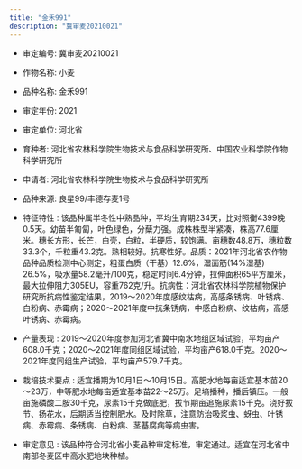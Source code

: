 ```yaml
---
title: "金禾991"
description: "冀审麦20210021"
---
```

* 审定编号:  冀审麦20210021

*  作物名称:  小麦

*  品种名称:  金禾991

*  审定年份:  2021

*  审定单位:  河北省

* 育种者:  河北省农林科学院生物技术与食品科学研究所、中国农业科学院作物科学研究所

*  申请者:  河北省农林科学院生物技术与食品科学研究所

*  品种来源:  良星99/丰德存麦1号

*  特征特性 : 
该品种属半冬性中熟品种，平均生育期234天，比对照衡4399晚0.5天。幼苗半匍匐，叶色绿色，分蘖力强。成株株型半紧凑，株高77.6厘米。穗长方形，长芒，白壳，白粒，半硬质，较饱满。亩穗数48.8万，穗粒数33.3个，千粒重43.2克。熟相较好。抗寒性好。品质：2021年河北省农作物品种品质检测中心测定，粗蛋白质（干基）12.6%，湿面筋(14%湿基) 26.5%，吸水量58.2毫升/100克，稳定时间6.4分钟，拉伸面积65平方厘米，最大拉伸阻力305EU，容重762克/升。抗病性：河北省农林科学院植物保护研究所抗病性鉴定结果，2019～2020年度感纹枯病，高感条锈病、叶锈病、白粉病、赤霉病；2020～2021年度中抗条锈病，中感白粉病、纹枯病，高感叶锈病、赤霉病。
 
*  产量表现 : 
2019～2020年度参加河北省冀中南水地组区域试验，平均亩产608.0千克；2020～2021年度同组区域试验，平均亩产618.0千克。2020～2021年度同组生产试验，平均亩产579.7千克。

*  栽培技术要点 : 
适宜播期为10月1日～10月15日。高肥水地每亩适宜基本苗20～23万，中等肥水地每亩适宜基本苗22～25万。足墒播种，播后镇压。一般亩施磷酸二胺30千克，尿素15千克做底肥，拔节期亩追施尿素15千克。浇好拔节、扬花水，后期适当控制肥水。及时除草，注意防治吸浆虫、蚜虫、叶锈病、赤霉病、条锈病、白粉病、茎基腐病等病虫害。

*  审定意见 : 
该品种符合河北省小麦品种审定标准，审定通过。适宜在河北省中南部冬麦区中高水肥地块种植。
